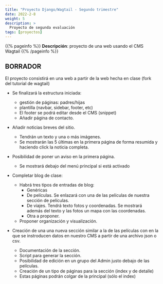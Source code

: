 ```yaml
---
title: "Proyecto Django/Wagtail - Segundo trimestre"
date: 2022-2-8
weight: 5
description: >
  Proyecto de segunda evaluación
tags: [proyectos]
---
```


{{% pageinfo %}}
**Descripción**: proyecto de una web usando el CMS Wagtail
{{% /pageinfo %}}

## BORRADOR

El proyecto consistirá en una web a partir de la web hecha en clase (fork del tutorial de wagtail)

* Se finalizará la estructura iniciada:
    *  gestión de páginas: padres/hijas
    *  plantilla (navbar, sidebar, footer, etc)
    *  El footer se podrá editar desde el CMS (snippet)
    *  Añadir página de contacto.

* Añadir noticias breves del sitio.
  * Tendrán un texto y una o más imágenes. 
  * Se mostrarán las 5 últimas en la primera página de forma resumida y haciendo click la noticia completa. 

*  Posibilidad de poner un aviso en la primera página.
   *  Se mostrará debajo del menú principal si está activado

* Completar blog de clase:
  * Habrá tres tipos de entradas de blog:
      *  Genéricas
      *  De películas. Se enlazará con una de las películas de nuestra sección de películas. 
      *  De viajes. Tendrá texto fotos y coordenadas. Se mostrará además del texto y las fotos un mapa con las coordenadas.
      *  Otra a proponer.
   *  Proponer organización y visualización.

* Creación de una una nueva sección similar a la de las películas con en la que se instroducen datos en nuestro CMS a partir de una archivo json o csv. 
    * Documentación de la sección.
    * Script para generar la sección.
    * Posibilidad de edición en un grupo del Admin justo debajo de las películas.
    * Creación de un tipo de páginas para la sección (index y de detalle)
    * Estas páginas podrán colgar de la principal (sólo el index)


